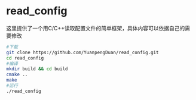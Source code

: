 # read_config
这里提供了一个用C/C++读取配置文件的简单框架，具体内容可以依据自己的需要修改

```bash
#下载
git clone https://github.com/YuanpengDuan/read_config.git
cd read_config
#编译
mkdir build && cd build
cmake ..
make
#运行
./read_config
```
